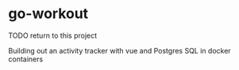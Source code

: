 # go-workout
TODO return to this project 

Building out an activity tracker with vue and Postgres SQL in docker containers 
